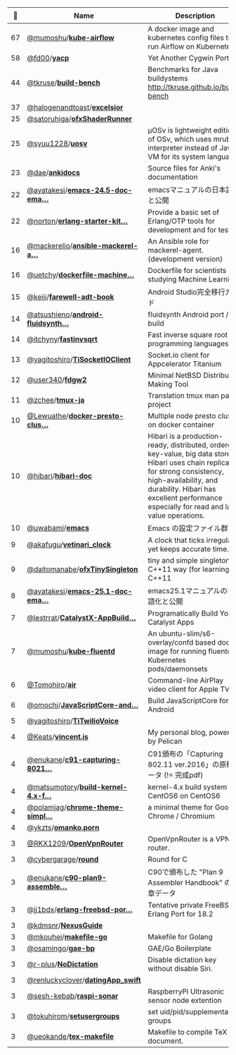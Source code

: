 |:star2: | Name | Description | 🌍|
|---|---|---|---|
|67|[@mumoshu](https://github.com/mumoshu)/[**kube-airflow**](https://github.com/mumoshu/kube-airflow)|A docker image and kubernetes config files to run Airflow on Kubernetes||
|58|[@fd00](https://github.com/fd00)/[**yacp**](https://github.com/fd00/yacp)|Yet Another Cygwin Ports||
|44|[@tkruse](https://github.com/tkruse)/[**build-bench**](https://github.com/tkruse/build-bench)|Benchmarks for Java buildystems http://tkruse.github.io/build-bench||
|37|[@halogenandtoast](https://github.com/halogenandtoast)/[**excelsior**](https://github.com/halogenandtoast/excelsior)|||
|25|[@satoruhiga](https://github.com/satoruhiga)/[**ofxShaderRunner**](https://github.com/satoruhiga/ofxShaderRunner)|||
|25|[@syuu1228](https://github.com/syuu1228)/[**uosv**](https://github.com/syuu1228/uosv)|µOSv is lightweight edition of OSv, which uses mruby interpreter instead of Java VM for its system language.||
|23|[@dae](https://github.com/dae)/[**ankidocs**](https://github.com/dae/ankidocs)|Source files for Anki's documentation||
|22|[@ayatakesi](https://github.com/ayatakesi)/[**emacs-24.5-doc-ema…**](https://github.com/ayatakesi/emacs-24.5-doc-emacs)|emacsマニュアルの日本語化と公開|[:arrow_upper_right:](https://ayatakesi.github.io/)|
|22|[@norton](https://github.com/norton)/[**erlang-starter-kit…**](https://github.com/norton/erlang-starter-kit)|Provide a basic set of Erlang/OTP tools for development and for testing||
|16|[@mackerelio](https://github.com/mackerelio)/[**ansible-mackerel-a…**](https://github.com/mackerelio/ansible-mackerel-agent)|An Ansible role for mackerel-agent. (development version)|[:arrow_upper_right:](https://galaxy.ansible.com/detail#/role/2961)|
|16|[@uetchy](https://github.com/uetchy)/[**dockerfile-machine…**](https://github.com/uetchy/dockerfile-machinelearning)|Dockerfile for scientists studying Machine Learning.||
|15|[@keiji](https://github.com/keiji)/[**farewell-adt-book**](https://github.com/keiji/farewell-adt-book)|Android Studio完全移行ガイド||
|14|[@atsushieno](https://github.com/atsushieno)/[**android-fluidsynth…**](https://github.com/atsushieno/android-fluidsynth)|fluidsynth Android port / build||
|14|[@itchyny](https://github.com/itchyny)/[**fastinvsqrt**](https://github.com/itchyny/fastinvsqrt)|Fast inverse square root in programming languages||
|13|[@yagitoshiro](https://github.com/yagitoshiro)/[**TiSocketIOClient**](https://github.com/yagitoshiro/TiSocketIOClient)|Socket.io client for Appcelerator Titanium||
|12|[@user340](https://github.com/user340)/[**fdgw2**](https://github.com/user340/fdgw2)|Minimal NetBSD Distribution Making Tool||
|11|[@zchee](https://github.com/zchee)/[**tmux-ja**](https://github.com/zchee/tmux-ja)|Translation tmux man page project||
|10|[@Lewuathe](https://github.com/Lewuathe)/[**docker-presto-clus…**](https://github.com/Lewuathe/docker-presto-cluster)|Multiple node presto cluster on docker container||
|10|[@hibari](https://github.com/hibari)/[**hibari-doc**](https://github.com/hibari/hibari-doc)|Hibari is a production-ready, distributed, ordered key-value, big data store. Hibari uses chain replication for strong consistency, high-availability, and durability. Hibari has excellent performance especially for read and large value operations.|[:arrow_upper_right:](http://hibari.github.com/hibari-doc)|
|10|[@uwabami](https://github.com/uwabami)/[**emacs**](https://github.com/uwabami/emacs)|Emacs の設定ファイル群|[:arrow_upper_right:](https://uwabami.github.io/cc-env/Emacs.html)|
|9|[@akafugu](https://github.com/akafugu)/[**vetinari_clock**](https://github.com/akafugu/vetinari_clock)|A clock that ticks irregularly, yet keeps accurate time.||
|9|[@daitomanabe](https://github.com/daitomanabe)/[**ofxTinySingleton**](https://github.com/daitomanabe/ofxTinySingleton)|tiny and simple singleton in C++11 way (for learning C++11||
|8|[@ayatakesi](https://github.com/ayatakesi)/[**emacs-25.1-doc-ema…**](https://github.com/ayatakesi/emacs-25.1-doc-emacs)|emacs25.1マニュアルの日本語化と公開||
|7|[@lestrrat](https://github.com/lestrrat)/[**CatalystX-AppBuild…**](https://github.com/lestrrat/CatalystX-AppBuilder)|Programatically Build Your Catalyst Apps||
|7|[@mumoshu](https://github.com/mumoshu)/[**kube-fluentd**](https://github.com/mumoshu/kube-fluentd)|An ubuntu-slim/s6-overlay/confd based docker image for running fluentd in Kubernetes pods/daemonsets||
|6|[@Tomohiro](https://github.com/Tomohiro)/[**air**](https://github.com/Tomohiro/air)|Command-line AirPlay video client for Apple TV||
|6|[@omochi](https://github.com/omochi)/[**JavaScriptCore-and…**](https://github.com/omochi/JavaScriptCore-android-build)|Build JavaScriptCore for Android||
|5|[@yagitoshiro](https://github.com/yagitoshiro)/[**TiTwilioVoice**](https://github.com/yagitoshiro/TiTwilioVoice)|||
|4|[@Keats](https://github.com/Keats)/[**vincent.is**](https://github.com/Keats/vincent.is)|My personal blog, powered by Pelican||
|4|[@enukane](https://github.com/enukane)/[**c91-capturing-8021…**](https://github.com/enukane/c91-capturing-80211-2016)|C91頒布の「Capturing 802.11 ver.2016」の原稿データ (!= 完成pdf)||
|4|[@matsumotory](https://github.com/matsumotory)/[**build-kernel-4.x-f…**](https://github.com/matsumotory/build-kernel-4.x-for-centos6)|kernel-4.x build system for CentOS6 on CentOS6||
|4|[@polamjag](https://github.com/polamjag)/[**chrome-theme-simpl…**](https://github.com/polamjag/chrome-theme-simple-blue)|a minimal theme for Google Chrome / Chromium|[:arrow_upper_right:](https://chrome.google.com/webstore/detail/simple-blue/kglcjiiffdfngnjlgaalhdjjemihjfnd)|
|4|[@ykzts](https://github.com/ykzts)/[**omanko.porn**](https://github.com/ykzts/omanko.porn)||[:arrow_upper_right:](https://omanko.porn/)|
|3|[@RKX1209](https://github.com/RKX1209)/[**OpenVpnRouter**](https://github.com/RKX1209/OpenVpnRouter)|OpenVpnRouter is a VPN router. ||
|3|[@cybergarage](https://github.com/cybergarage)/[**round**](https://github.com/cybergarage/round)|Round for C|[:arrow_upper_right:](http://www.cybergarage.org/)|
|3|[@enukane](https://github.com/enukane)/[**c90-plan9-assemble…**](https://github.com/enukane/c90-plan9-assembler-handbook)|C90で頒布した "Plan 9 Assembler Handbook" の文章データ||
|3|[@jj1bdx](https://github.com/jj1bdx)/[**erlang-freebsd-por…**](https://github.com/jj1bdx/erlang-freebsd-port)|Tentative private FreeBSD Erlang Port for 18.2||
|3|[@kdmsnr](https://github.com/kdmsnr)/[**NexusGuide**](https://github.com/kdmsnr/NexusGuide)|||
|3|[@mkouhei](https://github.com/mkouhei)/[**makefile-go**](https://github.com/mkouhei/makefile-go)|Makefile for Golang||
|3|[@osamingo](https://github.com/osamingo)/[**gae-bp**](https://github.com/osamingo/gae-bp)|GAE/Go Boilerplate||
|3|[@r-plus](https://github.com/r-plus)/[**NoDictation**](https://github.com/r-plus/NoDictation)|Disable dictation key without disable Siri.||
|3|[@renluckyclover](https://github.com/renluckyclover)/[**datingApp_swift**](https://github.com/renluckyclover/datingApp_swift)|||
|3|[@sesh-kebab](https://github.com/sesh-kebab)/[**raspi-sonar**](https://github.com/sesh-kebab/raspi-sonar)|RaspberryPi Ultrasonic sensor node extention||
|3|[@tokuhirom](https://github.com/tokuhirom)/[**setusergroups**](https://github.com/tokuhirom/setusergroups)|set uid/pid/supplementary groups||
|3|[@ueokande](https://github.com/ueokande)/[**tex-makefile**](https://github.com/ueokande/tex-makefile)|Makefile to compile TeX document.||


